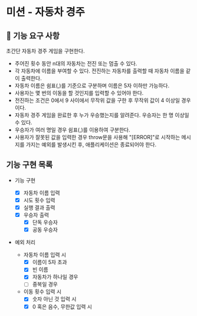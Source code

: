# 미션 - 자동차 경주

## 🚀 기능 요구 사항

초간단 자동차 경주 게임을 구현한다.

- 주어진 횟수 동안 n대의 자동차는 전진 또는 멈출 수 있다.
- 각 자동차에 이름을 부여할 수 있다. 전진하는 자동차를 출력할 때 자동차 이름을 같이 출력한다.
- 자동차 이름은 쉼표(,)를 기준으로 구분하며 이름은 5자 이하만 가능하다.
- 사용자는 몇 번의 이동을 할 것인지를 입력할 수 있어야 한다.
- 전진하는 조건은 0에서 9 사이에서 무작위 값을 구한 후 무작위 값이 4 이상일 경우이다.
- 자동차 경주 게임을 완료한 후 누가 우승했는지를 알려준다. 우승자는 한 명 이상일 수 있다.
- 우승자가 여러 명일 경우 쉼표(,)를 이용하여 구분한다.
- 사용자가 잘못된 값을 입력한 경우 throw문을 사용해 "[ERROR]"로 시작하는 메시지를 가지는 예외를 발생시킨 후, 애플리케이션은 종료되어야 한다.

## 기능 구현 목록

- 기능 구현

  - [x] 자동차 이름 입력
  - [x] 시도 횟수 입력
  - [x] 실행 결과 출력
  - [x] 우승자 출력
    - [x] 단독 우승자
    - [x] 공동 우승자

- 예외 처리
  - 자동차 이름 입력 시
    - [x] 이름이 5자 초과
    - [x] 빈 이름
    - [x] 자동차가 하나일 경우
    - [ ] 중복일 경우
  - 이동 횟수 입력 시
    - [x] 숫자 아닌 것 입력 시
    - [x] 0 혹은 음수, 무한값 입력 시
